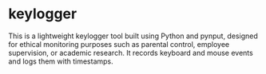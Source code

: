 # keylogger
This is a lightweight keylogger tool built using Python and pynput, designed for ethical monitoring purposes such as parental control, employee supervision, or academic research. It records keyboard and mouse events and logs them with timestamps.
